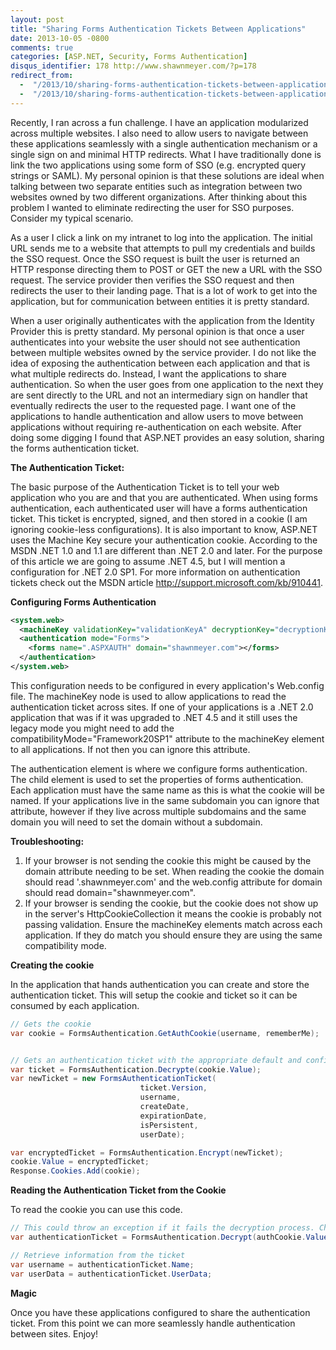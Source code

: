 ```yaml
---
layout: post
title: "Sharing Forms Authentication Tickets Between Applications"
date: 2013-10-05 -0800
comments: true
categories: [ASP.NET, Security, Forms Authentication]
disqus_identifier: 178 http://www.shawnmeyer.com/?p=178
redirect_from:
  -  "/2013/10/sharing-forms-authentication-tickets-between-applications"
  -  "/2013/10/sharing-forms-authentication-tickets-between-applications/"
---
```


Recently, I ran across a fun challenge. I have an application modularized across multiple websites. I also need to allow users to navigate between these applications seamlessly with a single authentication mechanism or a single sign on and minimal HTTP redirects. What I have traditionally done is link the two applications using some form of SSO (e.g. encrypted query strings or SAML). My personal opinion is that these solutions are ideal when talking between two separate entities such as integration between two websites owned by two different organizations. After thinking about this problem I wanted to eliminate redirecting the user for SSO purposes. Consider my typical scenario.

As a user I click a link on my intranet to log into the application. The initial URL sends me to a website that attempts to pull my credentials and builds the SSO request. Once the SSO request is built the user is returned an HTTP response directing them to POST or GET the new a URL with the SSO request. The service provider then verifies the SSO request and then redirects the user to their landing page. That is a lot of work to get into the application, but for communication between entities it is pretty standard.

When a user originally authenticates with the application from the Identity Provider this is pretty standard. My personal opinion is that once a user authenticates into your website the user should not see authentication between multiple websites owned by the service provider. I do not like the idea of exposing the authentication between each application and that is what multiple redirects do. Instead, I want the applications to share authentication. So when the user goes from one application to the next they are sent directly to the URL and not an intermediary sign on handler that eventually redirects the user to the requested page. I want one of the applications to handle authentication and allow users to move between applications without requiring re-authentication on each website. After doing some digging I found that ASP.NET provides an easy solution, sharing the forms authentication ticket.

<strong>The Authentication Ticket:</strong>

The basic purpose of the Authentication Ticket is to tell your web application who you are and that you are authenticated. When using forms authentication, each authenticated user will have a forms authentication ticket. This ticket is encrypted, signed, and then stored in a cookie (I am ignoring cookie-less configurations). It is also important to know, ASP.NET uses the Machine Key secure your authentication cookie. According to the MSDN .NET 1.0 and 1.1 are different than .NET 2.0 and later. For the purpose of this article we are going to assume .NET 4.5, but I will mention a configuration for .NET 2.0 SP1. For more information on authentication tickets check out the MSDN article <a href="http://support.microsoft.com/kb/910441">http://support.microsoft.com/kb/910441</a>.

<strong>Configuring Forms Authentication</strong>

```xml
<system.web>
  <machineKey validationKey="validationKeyA" decryptionKey="decryptionKeyA" validation="SHA1" decryption="AES" />
  <authentication mode="Forms">
    <forms name=".ASPXAUTH" domain="shawnmeyer.com"></forms>
  </authentication>
</system.web>
```

This configuration needs to be configured in every application's Web.config file. The machineKey node is used to allow applications to read the authentication ticket across sites. If one of your applications is a .NET 2.0 application that was if it was upgraded to .NET 4.5 and it still uses the legacy mode you might need to add the compatibilityMode="Framework20SP1" attribute to the machineKey element to all applications. If not then you can ignore this attribute.

The authentication element is where we configure forms authentication. The child element is used to set the properties of forms authentication. Each application must have the same name as this is what the cookie will be named. If your applications live in the same subdomain you can ignore that attribute, however if they live across multiple subdomains and the same domain you will need to set the domain without a subdomain.

<strong>Troubleshooting:</strong>
<ol>
	<li>If your browser is not sending the cookie this might be caused by the domain attribute needing to be set. When reading the cookie the domain should read '.shawnmeyer.com' and the web.config attribute for domain should read domain="shawnmeyer.com".</li>
	<li>If your browser is sending the cookie, but the cookie does not show up in the server's HttpCookieCollection it means the cookie is probably not passing validation. Ensure the machineKey elements match across each application. If they do match you should ensure they are using the same compatibility mode.</li>
</ol>

<strong>Creating the cookie</strong>

In the application that hands authentication you can create and store the authentication ticket. This will setup the cookie and ticket so it can be consumed by each application.

```csharp
// Gets the cookie
var cookie = FormsAuthentication.GetAuthCookie(username, rememberMe);


// Gets an authentication ticket with the appropriate default and configured values.
var ticket = FormsAuthentication.Decrypte(cookie.Value);
var newTicket = new FormsAuthenticationTicket(
                             ticket.Version,
                             username,
                             createDate,
                             expirationDate,
                             isPersistent,
                             userDate);

var encryptedTicket = FormsAuthentication.Encrypt(newTicket);
cookie.Value = encryptedTicket;
Response.Cookies.Add(cookie);
```

<strong>Reading the Authentication Ticket from the Cookie</strong>

To read the cookie you can use this code.

```csharp
// This could throw an exception if it fails the decryption process. Check MachineKeys for consistency.
var authenticationTicket = FormsAuthentication.Decrypt(authCookie.Value);

// Retrieve information from the ticket
var username = authenticationTicket.Name;
var userData = authenticationTicket.UserData;
```

<strong>Magic</strong>

Once you have these applications configured to share the authentication ticket. From this point we can more seamlessly handle authentication between sites. Enjoy!
